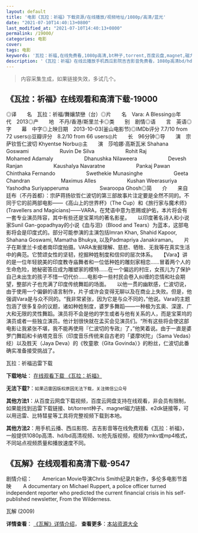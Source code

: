 ```yaml
---
layout: default
title: '电影《瓦拉：祈福》下载资源/在线播放/视频地址/1080p/高清/蓝光'
date: "2021-07-10T14:40:13+0800"
last_modified_at: "2021-07-10T14:40:13+0800"
permalink: /19000/
categories: 电影
cover:
tags: 电影
keywords: '瓦拉：祈福,在线免费看,1080p高清,bt种子,torrent,百度云盘,magnet,磁力链,迅雷下载资源'
description: '《瓦拉：祈福》在线云播放手机西瓜影院吉吉影音免费看，1080p高清bd/hd未删减完整版和tc抢先枪版，mkv/mp4格式，附带bt/torrent种子、magnet/磁力链、百度云盘、网盘资源迅雷下载链接'
---
```


>内容采集生成，如果链接失效，多试几个。


## 《瓦拉：祈福》在线观看和高清下载-19000

◎译　　名　瓦拉：祈福/舞孃禁戀（台）◎片　　名　Vara: A Blessing◎年　　代　2013◎产　　地　不丹/香港/斯里兰卡◎类　　别　剧情◎语　　言　英语◎字　　幕　中字◎上映日期　2013-10-03(釜山电影节)◎IMDb评分 7.7/10 from 72 users◎豆瓣评分　8.2/10 from 66 users◎片　　长　96分钟◎导　　演　宗萨钦哲仁波切 Khyentse Norbu◎主　　演　莎哈娜·高斯瓦米 Shahana Goswami　　　　　　Ruvin De Silva　　　　　　Rohit Raj　　　　　　Mohamed Adamaly　　　　　　Dhanushka Nilaweera　　　　　　Devesh Ranjan　　　　　　Kaushalya Navaratne　　　　　　Pankaj Pawan　　　　　　Chinthaka Fernando　　　　　　Swethekie Munasinghe　　　　　　Geeta Chandran　　　　　　Maximus Alles　　　　　　Kushan Weerasuriya　　　　　　Yashodha Suriyapperuma　　　　　　Swaroopa Ghosh◎简　　介　　来自廷布（不丹首都）：宗萨蒋扬钦哲仁波切的第三部故事片注定要是全然不同的。不同于它的前两部电影——《高山上的世界杯》（The Cup）和《旅行家与魔术师》(Travellers and Magicians)——VARA，在梵语中意为恩赐或护佑，本片将会有一套专业演员阵容，其中有些还是宝莱坞的著名影星。　　以印度著名诗人和小说家Sunil Gan-gopadhyay的小说《血与泪》（Blood and Tears）为蓝本，这部电影将会是印度式的。部分可能参演的主演包括Imran Khan, Shahid Kapoor, Shahana Goswami, Mamatha Bhukya, 以及Padmapriya Janakiraman。　　片子在斯里兰卡或者南印度拍摄。VARA发掘理解、慈悲、牺牲、无我等在真实生活中的典范。它赞颂女性的坚韧，挖掘种姓制度和信仰的层次体系。　　【Vara】讲的是一位年轻貌美的印度教寺庙舞者和一位低种姓的雕刻家相恋……冒着两个人的生命危险，她秘密答应成为雕塑家的模特……在一个偏远的村庄，女孩儿为了保护自己未出生的孩子不惜一切代价……电影中一些村民会卷入纠缠的恋情和社会期望，整部片子也充满了印度传统舞蹈的场面。　　以他一贯的幽默感，仁波切说，由于使用一个偏僻的语言制作，片子或许会变得无聊以及在商业上失败。但是，他强调Vara是与众不同的。“我非常紧张，因为它是与众不同的，”他说。Vara的主题包涵了很多复杂的议题，诸如种姓制度，婆罗多舞蹈——一种极为玄奥、深邃、广大和无限的灵性舞蹈。演员将不会是他的学生或者与他有关系的人，而是宝莱坞的演员或者一些独立演员。他计划很快就在孟买会见演员们。“所有这些将会使这部电影让我紧张不堪，我不能再使用『仁波切的专政』了，”他笑着说。由于一直是婆罗门舞蹈和卡纳塔克音乐（印度音乐传统来自古老的「婆摩吠陀」（Sama Vedas）经）以及胜天（Jaya Deva）的《牧童歌（Gita Govinda）》的粉丝，仁波切此番确实准备接受挑战了。


瓦拉：祈福迅雷下载

**下载地址**： [在线观看下载 《瓦拉：祈福》](https://www.993dy.com//vod-detail-id-29985.html) 


**无法下载?**：`如果迅雷因版权原因无法下载，关注微信公众号 `

**其他方法1**：从百度云网盘下载视频，百度云网盘支持在线观看，非会员有限制，如果能找到迅雷下载链接、bt/torrent种子、magnet磁力链接、e2dk链接等，可以用迅雷、比特彗星等工具将完整视频下载到本地。

**其他方法2**：用手机云播、西瓜影院、吉吉影音等在线免费观看《瓦拉：祈福》，一般提供1080p高清、hd/bd高清视频、tc抢先版视频，视频为mkv或mp4格式，不同站点视频质量和播放速度不同。


## 《瓦解》在线观看和高清下载-9547

剧情介绍：　　American Movie导演Chris Smith纪录片新作，多伦多电影节首映 　　A documentary on Michael Ruppert, a police officer turned independent reporter who predicted the current financial crisis in his self-published newsletter, From the Wilderness.


瓦解 (2009)

**详情查看**： [《瓦解》详情介绍](/movie/9547/)， **查看更多**：[本站资源大全](/movie/t/all/)

